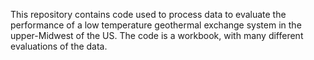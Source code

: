 This repository contains code used to process data to evaluate the performance of a low temperature geothermal exchange system in the upper-Midwest of the US. The code is a workbook, with many different evaluations of the data.
